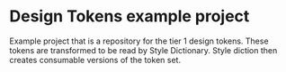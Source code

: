 # Design Tokens example project
Example project that is a repository for the tier 1 design tokens. These tokens are transformed to be read by Style Dictionary. Style diction then creates consumable versions of the token set.
